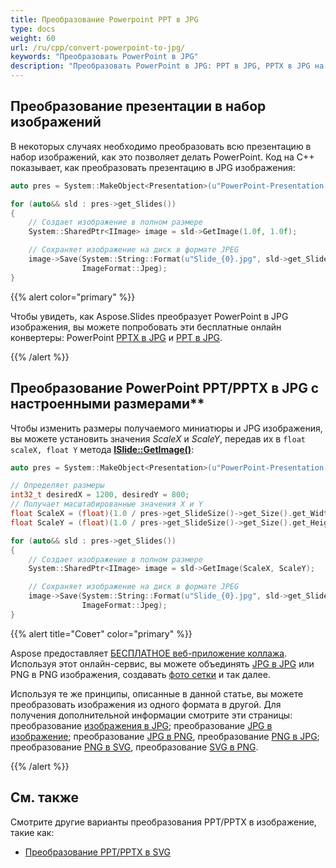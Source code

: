 ```yaml
---
title: Преобразование Powerpoint PPT в JPG
type: docs
weight: 60
url: /ru/cpp/convert-powerpoint-to-jpg/
keywords: "Преобразовать PowerPoint в JPG"
description: "Преобразовать PowerPoint в JPG: PPT в JPG, PPTX в JPG на C++"
---
```


## **Преобразование презентации в набор изображений**

В некоторых случаях необходимо преобразовать всю презентацию в набор изображений, как это позволяет делать PowerPoint. Код на C++ показывает, как преобразовать презентацию в JPG изображения:

```c++
auto pres = System::MakeObject<Presentation>(u"PowerPoint-Presentation.ppt");

for (auto&& sld : pres->get_Slides())
{
    // Создает изображение в полном размере
    System::SharedPtr<IImage> image = sld->GetImage(1.0f, 1.0f);

    // Сохраняет изображение на диск в формате JPEG
    image->Save(System::String::Format(u"Slide_{0}.jpg", sld->get_SlideNumber()),
                ImageFormat::Jpeg);
}
```

{{% alert color="primary" %}} 

Чтобы увидеть, как Aspose.Slides преобразует PowerPoint в JPG изображения, вы можете попробовать эти бесплатные онлайн конвертеры: PowerPoint [PPTX в JPG](https://products.aspose.app/slides/conversion/pptx-to-jpg) и [PPT в JPG](https://products.aspose.app/slides/conversion/ppt-to-jpg). 

{{% /alert %}} 

## Преобразование PowerPoint PPT/PPTX в JPG с настроенными размерами**

Чтобы изменить размеры получаемого миниатюры и JPG изображения, вы можете установить значения *ScaleX* и *ScaleY*, передав их в `float scaleX, float Y` метода [**ISlide::GetImage()**](https://reference.aspose.com/slides/cpp/aspose.slides/islide/getimage/#islidegetimagefloat-float-method):

```c++
auto pres = System::MakeObject<Presentation>(u"PowerPoint-Presentation.pptx");

// Определяет размеры
int32_t desiredX = 1200, desiredY = 800;
// Получает масштабированные значения X и Y
float ScaleX = (float)(1.0 / pres->get_SlideSize()->get_Size().get_Width()) * desiredX;
float ScaleY = (float)(1.0 / pres->get_SlideSize()->get_Size().get_Height()) * desiredY;

for (auto&& sld : pres->get_Slides())
{
    // Создает изображение в полном размере
    System::SharedPtr<IImage> image = sld->GetImage(ScaleX, ScaleY);

    // Сохраняет изображение на диск в формате JPEG
    image->Save(System::String::Format(u"Slide_{0}.jpg", sld->get_SlideNumber()),
                ImageFormat::Jpeg);
}
```

{{% alert title="Совет" color="primary" %}}

Aspose предоставляет [БЕСПЛАТНОЕ веб-приложение коллажа](https://products.aspose.app/slides/collage). Используя этот онлайн-сервис, вы можете объединять [JPG в JPG](https://products.aspose.app/slides/collage/jpg) или PNG в PNG изображения, создавать [фото сетки](https://products.aspose.app/slides/collage/photo-grid) и так далее. 

Используя те же принципы, описанные в данной статье, вы можете преобразовать изображения из одного формата в другой. Для получения дополнительной информации смотрите эти страницы: преобразование [изображения в JPG](https://products.aspose.com/slides/cpp/conversion/image-to-jpg/); преобразование [JPG в изображение](https://products.aspose.com/slides/cpp/conversion/jpg-to-image/); преобразование [JPG в PNG](https://products.aspose.com/slides/cpp/conversion/jpg-to-png/), преобразование [PNG в JPG](https://products.aspose.com/slides/cpp/conversion/png-to-jpg/); преобразование [PNG в SVG](https://products.aspose.com/slides/cpp/conversion/png-to-svg/), преобразование [SVG в PNG](https://products.aspose.com/slides/cpp/conversion/svg-to-png/).

{{% /alert %}}

## **См. также**

Смотрите другие варианты преобразования PPT/PPTX в изображение, такие как:

- [Преобразование PPT/PPTX в SVG](/slides/ru/cpp/render-a-slide-as-an-svg-image/)
